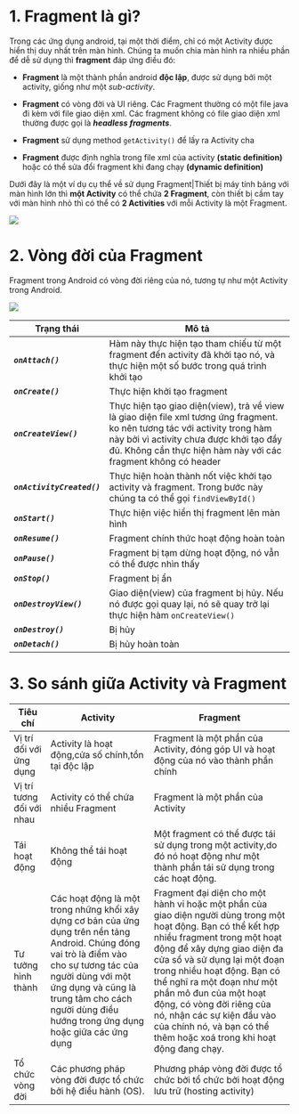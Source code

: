 # 1. Fragment là gì?

Trong các ứng dụng android, tại một thời điểm, chỉ có một Activity được hiển thị duy nhất trên màn hình. Chúng ta muốn chia màn hình ra nhiều phần để dễ sử dụng thì **fragment** đáp ứng điều đó:

- **Fragment** là một thành phần android **độc lập**, được sử dụng bởi một activity, giống như một *sub-activity*.

- **Fragment** có vòng đời và UI riêng. Các Fragment thường có một file java đi kèm với file giao diện xml. Các fragment không có file giao diện xml thường được gọi là ***headless fragments***.

- **Fragment** sử dụng method `getActivity()` để lấy ra Activity cha

- **Fragment** được định nghĩa trong file xml của activity **(static definition)** hoặc có thể sửa đổi fragment khi đang chạy **(dynamic definition)**

Dưới đây là một ví dụ cụ thể về sử dụng Fragment|Thiết bị máy tính bảng với màn hình lớn thì **một Activity** có thể chứa **2 Fragment**, còn thiết bị cầm tay với màn hình nhỏ thì có thể có **2 Activities** với mỗi Activity là một Fragment.

![](https://vietjack.com/android/images/android_fragments.jpg)

# 2. Vòng đời của Fragment

Fragment trong Android có vòng đời riêng của nó, tương tự như một Activity trong Android.

![](https://images.viblo.asia/fde79322-a664-4504-8157-1d3d5cd19bd0.png)


|Trạng thái|Mô tả|
|--|--|
|***`onAttach()`***|Hàm này thực hiện tạo tham chiếu từ một fragment đến activity đã khởi tạo nó, và thực hiện một số bước trong quá trình khởi tạo|
|***`onCreate()`***|Thực hiện khởi tạo fragment|
|***`onCreateView()`***|Thực hiện tạo giao diện(view), trả về view là giao diện file xml tương ứng fragment. ko nên tương tác với activity trong hàm này bởi vì activity chưa được khởi tạo đầy đủ. Không cần thực hiện hàm này với các fragment không có header|
|***`onActivityCreated()`***|Thực hiện hoàn thành nốt việc khởi tạo activity và fragment. Trong bước này chúng ta có thể gọi `findViewById()`|
|***`onStart()`***|Thực hiện việc hiển thị fragment lên màn hình|
|***`onResume()`***|Fragment chính thức hoạt động hoàn toàn|
|***`onPause()`***|Fragment bị tạm dừng hoạt động, nó vẫn có thể được nhìn thấy|
|***`onStop()`***|Fragment bị ẩn|
|***`onDestroyView()`***|Giao diện(view) của fragment bị hủy. Nếu nó được gọi quay lại, nó sẽ quay trở lại thực hiện hàm `onCreateView()`|
|***`onDestroy()`***|Bị hủy|
|***`onDetach()`***|Bị hủy hoàn toàn|

# 3. So sánh giữa Activity và Fragment

|Tiêu chí|Activity|Fragment|
|--|--|--|
|Vị trí đối với ứng dụng|Activity là hoạt động,cửa số chính,tồn tại độc lập|Fragment là một phần của Activity, đóng góp UI và hoạt động của nó vào thành phần chính|
|Vị trí tương đối với nhau|Activity có thể chứa nhiều Fragment|Fragment là một phần của Activity|
|Tái hoạt động|Không thể tái hoạt động|Một fragment có thể được tái sử dụng trong một activity,do đó nó hoạt động như một thành phần tái sử dụng trong các hoạt động.|
|Tư tưởng hình thành|Các hoạt động là một trong những khối xây dựng cơ bản của ứng dụng trên nền tảng Android. Chúng đóng vai trò là điểm vào cho sự tương tác của người dùng với một ứng dụng và cũng là trung tâm cho cách người dùng điều hướng trong ứng dụng hoặc giữa các ứng dụng|Fragment đại diện cho một hành vi hoặc một phần của giao diện người dùng trong một hoạt động. Bạn có thể kết hợp nhiều fragment trong một hoạt động để xây dựng giao diện đa cửa sổ và sử dụng lại một đoạn trong nhiều hoạt động. Bạn có thể nghĩ ra một đoạn như một phần mô đun của một hoạt động, có vòng đời riêng của nó, nhận các sự kiện đầu vào của chính nó, và bạn có thể thêm hoặc xoá trong khi hoạt động đang chạy.|
|Tổ chức vòng đời|Các phương pháp vòng đời được tổ chức bởi hệ điều hành (OS).|Phương pháp vòng đời được tổ chức bởi tổ chức bởi hoạt động lưu trữ (hosting activity)|